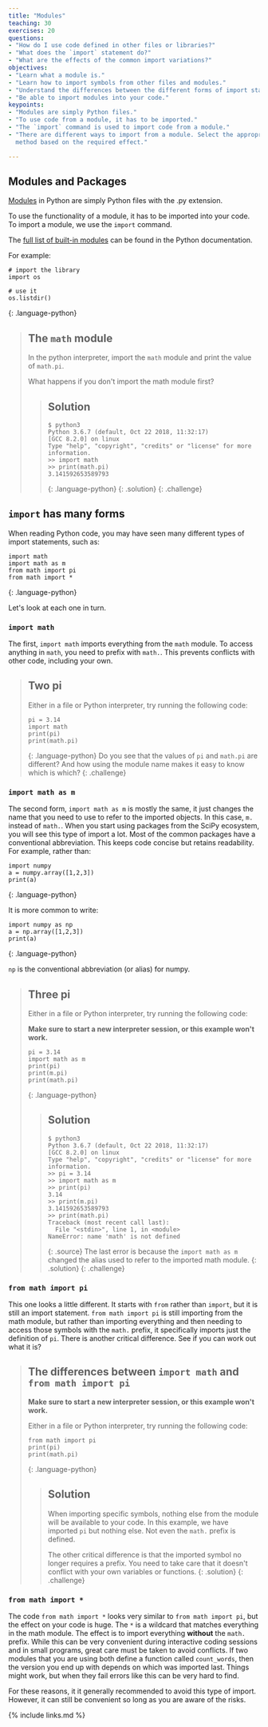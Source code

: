 ```yaml
---
title: "Modules"
teaching: 30
exercises: 20
questions:
- "How do I use code defined in other files or libraries?"
- "What does the `import` statement do?"
- "What are the effects of the common import variations?"
objectives:
- "Learn what a module is."
- "Learn how to import symbols from other files and modules."
- "Understand the differences between the different forms of import statements."
- "Be able to import modules into your code."
keypoints:
- "Modules are simply Python files."
- "To use code from a module, it has to be imported."
- "The `import` command is used to import code from a module."
- "There are different ways to import from a module. Select the appropriate
  method based on the required effect."

---
```


## Modules and Packages

[Modules][python-modules] in Python are simply Python files with the .py
extension.

To use the functionality of a module, it has to be imported into your code. To
import a module, we use the `import` command.

The [full list of built-in modules][python-standard-modules] can be found in the
Python documentation.

For example:
~~~
# import the library
import os

# use it
os.listdir()
~~~
{: .language-python}

> ## The `math` module
>
> In the python interpreter, import the `math` module and print the value of
> `math.pi`.
> 
> What happens if you don't import the math module first?
> > ## Solution
> > ~~~
> > $ python3
> > Python 3.6.7 (default, Oct 22 2018, 11:32:17) 
> > [GCC 8.2.0] on linux
> > Type "help", "copyright", "credits" or "license" for more information.
> > >> import math
> > >> print(math.pi)
> > 3.141592653589793
> > ~~~
> > {: .language-python}
> {: .solution}
{: .challenge}

## `import` has many forms

When reading Python code, you may have seen many different types of import
statements, such as:
~~~
import math
import math as m
from math import pi
from math import *
~~~
{: .language-python}

Let's look at each one in turn.

### `import math`

The first, `import math` imports everything from the `math` module. To access
anything in `math`, you need to prefix with `math.`. This prevents conflicts
with other code, including your own.

> ## Two pi
>
> Either in a file or Python interpreter, try running the following code:
> ~~~
> pi = 3.14
> import math
> print(pi)
> print(math.pi)
> ~~~
> {: .language-python}
> Do you see that the values of `pi` and `math.pi` are different? And how using
> the module name makes it easy to know which is which?
{: .challenge}

### `import math as m`

The second form, `import math as m` is mostly the same, it just changes the name
that you need to use to refer to the imported objects. In this case, `m.`
instead of `math.`. When you start using packages from the SciPy ecosystem, you
will see this type of import a lot. Most of the common packages have
a conventional abbreviation. This keeps code concise but retains readability.
For example, rather than:
~~~
import numpy
a = numpy.array([1,2,3])
print(a)
~~~
{: .language-python}

It is more common to write:
~~~
import numpy as np
a = np.array([1,2,3])
print(a)
~~~
{: .language-python}

`np` is the conventional abbreviation (or alias) for numpy.

> ## Three pi
>
> Either in a file or Python interpreter, try running the following code:
> 
> **Make sure to start a new interpreter session, or this example won't work.**
> ~~~
> pi = 3.14
> import math as m
> print(pi)
> print(m.pi)
> print(math.pi)
> ~~~
> {: .language-python}
> > ## Solution
> > ~~~
> > $ python3
> > Python 3.6.7 (default, Oct 22 2018, 11:32:17) 
> > [GCC 8.2.0] on linux
> > Type "help", "copyright", "credits" or "license" for more information.
> > >> pi = 3.14
> > >> import math as m
> > >> print(pi)
> > 3.14
> > >> print(m.pi)
> > 3.141592653589793
> > >> print(math.pi)
> > Traceback (most recent call last):
> >   File "<stdin>", line 1, in <module>
> > NameError: name 'math' is not defined
> > ~~~
> > {: .source}
> > The last error is because the `import math as m` changed the alias used to
> > refer to the imported math module.
> {: .solution}
{: .challenge}

### `from math import pi`

This one looks a little different. It starts with `from` rather than `import`,
but it is still an import statement. `from math import pi` is still importing
from the math module, but rather than importing everything and then needing to
access those symbols with the `math.` prefix, it specifically imports just the
definition of `pi`. There is another critical difference. See if you can work
out what it is?

> ## The differences between `import math` and `from math import pi`
>
> **Make sure to start a new interpreter session, or this example won't work.**
> 
> Either in a file or Python interpreter, try running the following code:
> ~~~
> from math import pi
> print(pi)
> print(math.pi)
> ~~~
> {: .language-python}
> > ## Solution
> > When importing specific symbols, nothing else from the module will be
> > available to your code. In this example, we have imported `pi` but nothing
> > else. Not even the `math.` prefix is defined.
> > 
> > The other critical difference is that the imported symbol no longer requires
> > a prefix. You need to take care that it doesn't conflict with your own
> > variables or functions.
> {: .solution}
{: .challenge}

### `from math import *`

The code `from math import *` looks very similar to `from math import pi`, but
the effect on your code is huge. The `*` is a wildcard that matches everything
in the math module. The effect is to import everything **without** the `math.`
prefix. While this can be very convenient during interactive coding sessions and
in small programs, great care must be taken to avoid conflicts. If two modules
that you are using both define a function called `count_words`, then the version
you end up with depends on which was imported last. Things might work, but when
they fail errors like this can be very hard to find.

For these reasons, it it generally recommended to avoid this type of 
import. However, it can still be convenient so long as you are aware of the
risks.

{% include links.md %}

[python-documentation]: https://docs.python.org/3/
[python-modules]: https://docs.python.org/3/tutorial/modules.html
[python-standard-modules]: https://docs.python.org/3/tutorial/modules.html#standard-modules
